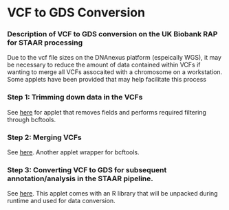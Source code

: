 # VCF to GDS Conversion
### Description of VCF to GDS conversion on the UK Biobank RAP for STAAR processing

Due to the vcf file sizes on the DNAnexus platform (espeically WGS), it may be necessary to reduce the amount of data contained within VCFs if wanting to merge all VCFs assocaited with a chromosome on a workstation. Some applets have been provided that may help facilitate this process

### Step 1: Trimming down data in the VCFs
See [here](https://github.com/drarwood/vcf_trimmer) for applet that removes fields and performs required filtering through bcftools.

### Step 2: Merging VCFs
See [here](https://github.com/drarwood/vcf_merger). Another applet wrapper for bcftools.

### Step 3: Converting VCF to GDS for subsequent annotation/analysis in the STAAR pipeline.
See [here](https://github.com/drarwood/vcf2gds). This applet comes with an R library that will be unpacked during runtime and used for data conversion.
